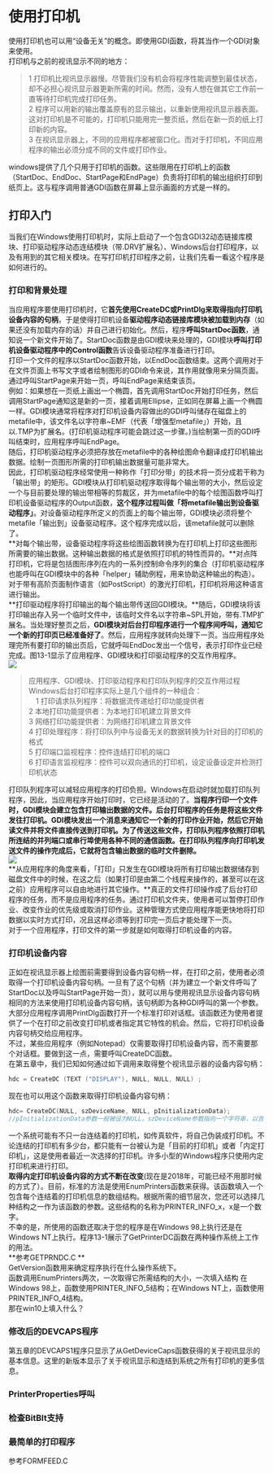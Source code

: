 # 使用打印机
使用打印机也可以用“设备无关”的概念。即使用GDI函数，将其当作一个GDI对象来使用。    
打印机与之前的视讯显示不同的地方：    
> 1 打印机比视讯显示器慢。尽管我们没有机会将程序性能调整到最佳状态，却不必担心视讯显示器更新所需的时间。然而，没有人想在做其它工作前一直等待打印机完成打印任务。    
> 2 程序可以用新的输出覆盖原有的显示输出，以重新使用视讯显示器表面。这对打印机是不可能的，打印机只能用完一整页纸，然后在新一页的纸上打印新的内容。    
> 3 在视讯显示器上，不同的应用程序都被窗口化。而对于打印机，不同应用程序的输出必须分成不同的文件或打印作业。    

windows提供了几个只用于打印机的函数。这些限用在打印机上的函数（StartDoc、EndDoc、StartPage和EndPage）负责将打印机的输出组织打印到纸页上。这与程序调用普通GDI函数在屏幕上显示画面的方式是一样的。    
## 打印入门
当我们在Windows使用打印机时，实际上启动了一个包含GDI32动态链接库模块、打印驱动程序动态连结模块（带.DRV扩展名）、Windows后台打印程序，以及有用到的其它相关模块。在写打印机打印程序之前，让我们先看一看这个程序是如何进行的。
### 打印和背景处理
当应用程序要使用打印机时，它**首先使用CreateDC或PrintDlg来取得指向打印机设备内容的句柄**，于是使得打印机设备**驱动程序动态链接库模块被加载到内存**（如果还没有加载内存的话）并自己进行初始化。然后，程序**呼叫StartDoc函数**，通知说一个新文件开始了。StartDoc函数是由GDI模块来处理的，GDI模块**呼叫打印机设备驱动程序中的Control函数**告诉设备驱动程序准备进行打印。    
打印一个文件的程序以StartDoc函数开始，以EndDoc函数结束。这两个调用对于在文件页面上书写文字或者绘制图形的GDI命令来说，其作用就像用来分隔页面。通过呼叫StartPage来开始一页，呼叫EndPage来结束该页。     
例如：如果想在一页纸上画出一个椭圆，首先调用StartDoc开始打印任务，然后调用StartPage通知这是新的一页，接着调用Ellipse，正如同在屏幕上画一个椭圆一样。GDI模块通常将程序对打印机设备内容做出的GDI呼叫储存在磁盘上的metafile中，该文件名以字符串~EMF（代表「增强型metafile」）开始，且以.TMP为扩展名。(打印机驱动程序可能会跳过这一步骤。)当绘制第一页的GDI呼叫结束时，应用程序呼叫EndPage。        
随后，打印机驱动程序必须把存放在metafile中的各种绘图命令翻译成打印机输出数据。绘制一页图形所需的打印机输出数据量可能非常大。    
因此，打印机驱动程序经常使用一种称作「打印分带」的技术将一页分成若干称为「输出带」的矩形。GDI模块从打印机驱动程序取得每个输出带的大小，然后设定一个与目前要处理的输出带相等的剪裁区，并为metafile中的每个绘图函数呼叫打印机设备驱动程序的Output函数，**这个程序过程叫做「将metafile输出到设备驱动程序」**。对设备驱动程序所定义的页面上的每个输出带，GDI模块必须将整个metafile「输出到」设备驱动程序。这个程序完成以后，该metafile就可以删除了。    
**对每个输出带，设备驱动程序将这些绘图函数转换为在打印机上打印这些图形所需要的输出数据。这种输出数据的格式是依照打印机的特性而异的。**对点阵打印机，它将是包括图形序列在内的一系列控制命令序列的集合（打印机驱动程序也能呼叫在GDI模块中的各种「helper」辅助例程，用来协助这种输出的构造）。对于带有高阶页面制作语言（如PostScript）的激光打印机，打印机将用这种语言进行输出。        
**打印驱动程序将打印输出的每个输出带传送回GDI模块。**随后，GDI模块将该打印输出存入另一个临时文件中，该临时文件名以字符串~SPL开始，带有.TMP扩展名。当处理好整页之后，**GDI模块对后台打印程序进行一个程序间呼叫，通知它一个新的打印页已经准备好了**。然后，应用程序就转向处理下一页。当应用程序处理完所有要打印的输出页后，它就呼叫EndDoc发出一个信号，表示打印作业已经完成。图13-1显示了应用程序、GDI模块和打印驱动程序的交互作用程序。    
![](https://github.com/sii2017/image/blob/master/print_1.png)    
> 应用程序、GDI模块、打印驱动程序和打印队列程序的交互作用过程Windows后台打印程序实际上是几个组件的一种组合：    
>　1 打印请求队列程序：将数据流传递给打印功能提供者    
> 2 本地打印功能提供者：为本地打印机建立背景文件     
> 3 网络打印功能提供者：为网络打印机建立背景文件       
> 4 打印处理程序：将打印队列中与设备无关的数据转换为针对目的打印机的格式     
> 5 打印端口监视程序：控件连结打印机的端口       
> 6 打印语言监视程序：控件可以双向通讯的打印机，设定设备设定并检测打印机状态       
   
打印队列程序可以减轻应用程序的打印负担。Windows在启动时就加载打印队列程序，因此，当应用程序开始打印时，它已经是活动的了。**当程序行印一个文件时，GDI模块会建立包含打印输出数据的文件。后台打印程序的任务是将这些文件发往打印机。GDI模块发出一个消息来通知它一个新的打印作业开始，然后它开始读文件并将文件直接传送到打印机。为了传送这些文件，打印队列程序依照打印机所连结的并列端口或串行埠使用各种不同的通信函数。在打印队列程序向打印机发送文件的操作完成后，它就将包含输出数据的临时文件删除。**    
![](https://github.com/sii2017/image/blob/master/print_2.png)    
**从应用程序的角度来看，「打印」只发生在GDI模块将所有打印输出数据储存到磁盘文件中的时候，在这之后（如果打印是由第二个线程来操作的，甚至可以在这之前）应用程序可以自由地进行其它操作。**真正的文件打印操作成了后台打印程序的任务，而不是应用程序的任务。通过打印机文件夹，使用者可以暂停打印作业、改变作业的优先级或取消打印作业。这种管理方式使应用程序能更快地将打印数据以实时方式打印，况且这样必须等到打印完一页后才能处理下一页。    
对于一个应用程序，打印文件的第一步就是如何取得打印机设备的内容。
### 打印机设备内容 
正如在视讯显示器上绘图前需要得到设备内容句柄一样，在打印之前，使用者必须取得一个打印机设备内容句柄。一旦有了这个句柄（并为建立一个新文件呼叫了StartDoc以及呼叫StartPage开始一页），就可以用与使用视讯显示设备内容句柄相同的方法来使用打印机设备内容句柄，该句柄即为各种GDI呼叫的第一个参数。    
大部分应用程序调用PrintDlg函数打开一个标准打印对话框。该函数还为使用者提供了一个在打印之前改变打印机或者指定其它特性的机会。然后，它将打印机设备内容句柄交给应用程序。   
不过，某些应用程序（例如Notepad）仅需要取得打印机设备内容，而不需要那个对话框。要做到这一点，需要呼叫CreateDC函数。   
在第五章中，我们已知如何通过如下调用来取得整个视讯显示器的设备内容句柄：    
```c 
hdc = CreateDC (TEXT ("DISPLAY"), NULL, NULL, NULL) ;    
```    
现在也可以用这个函数来取得打印机设备内容句柄：   
```c
hdc= CreateDC(NULL, szDeviceName, NULL, pInitializationData);     
//pInitializationData参数一般被设为NULL。szDeviceName参数指向一个字符串，以告诉Windows打印机设备的名称。       
```     
一个系统可能有不只一台连结着的打印机，如传真软件，将自己伪装成打印机。不论连结的打印机有多少台，都只能有一台被认为是「目前的打印机」或者「内定打印机」，这是使用者最近一次选择的打印机。许多小型的Windows程序只使用内定打印机来进行打印。   
**取得内定打印机设备内容的方式不断在改变**(现在是2018年，可能已经不用那时候的方式了）。目前，标准的方法是使用EnumPrinters函数来获得。该函数填入一个包含每个连结着的打印机信息的数组结构。根据所需的细节层次，您还可以选择几种结构之一作为该函数的参数。这些结构的名称为PRINTER_INFO_x，x是一个数字。  
不幸的是，所使用的函数还取决于您的程序是在Windows 98上执行还是在Windows NT上执行。程序13-1展示了GetPrinterDC函数在两种操作系统上工作的用法。   
**参考GETPRNDC.C **   
GetVersion函数用来确定程序执行在什么操作系统下。    
函数调用EnumPrinters两次，一次取得它所需结构的大小，一次填入结构
在Windows 98上，函数使用PRINTER_INFO_5结构；在Windows NT上，函数使用PRINTER_INFO_4结构。    
那在win10上填入什么？   
### 修改后的DEVCAPS程序
第五章的DEVCAPS1程序只显示了从GetDeviceCaps函数获得的关于视讯显示的基本信息。这里的新版本显示了关于视讯显示和连结到系统之所有打印机的更多信息。    
### PrinterProperties呼叫    
### 检查BitBlt支持
### 最简单的打印程序
参考FORMFEED.C